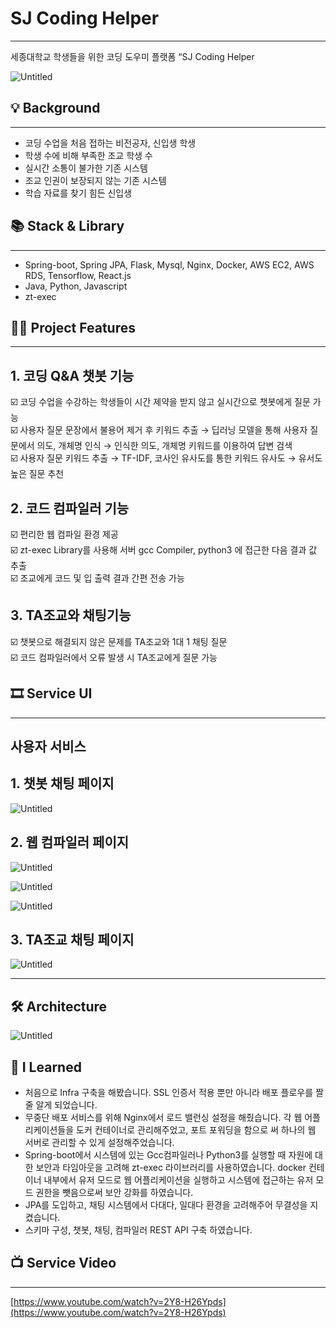 # SJ Coding Helper

---

세종대학교 학생들을 위한 코딩 도우미 플랫폼 “SJ Coding Helper

![Untitled](SJ%20Coding%20Helper%202b84e55abd7a4e92a9a55ad86831222e/Untitled.png)

## 💡 Background

---

- 코딩 수업을 처음 접하는 비전공자, 신입생 학생
- 학생 수에 비해 부족한 조교 학생 수
- 실시간 소통이 불가한 기존 시스템
- 조교 인권이 보장되지 않는 기존 시스템
- 학습 자료를 찾기 힘든 신입생

## **📚 Stack & Library**

---

- Spring-boot, Spring JPA, Flask, Mysql, Nginx, Docker, AWS EC2, AWS RDS, Tensorflow, React.js
- Java, Python, Javascript
- zt-exec

## 👩‍💻 Project Features

---

## 1. 코딩 Q&A 챗봇 기능

<aside>
☑️ 코딩 수업을 수강하는 학생들이 시간 제약을 받지 않고 실시간으로 챗봇에게 질문 가능

</aside>

<aside>
☑️ 사용자 질문 문장에서 불용어 제거 후 키워드 추출 → 딥러닝 모델을 통해 사용자 질문에서 의도, 개체명 인식 → 인식한 의도, 개체명 키워드를 이용하여 답변 검색

</aside>

<aside>
☑️ 사용자 질문 키워드 추출 → TF-IDF, 코사인 유사도를 통한 키워드 유사도 → 유서도 높은 질문 추천

</aside>

## 2. 코드 컴파일러 기능

<aside>
☑️ 편리한 웹 컴파일 환경 제공

</aside>

<aside>
☑️ zt-exec Library를 사용해 서버 gcc Compiler, python3 에 접근한 다음 결과 값 추출

</aside>

<aside>
☑️ 조교에게 코드 및 입 출력 결과 간편 전송 가능

</aside>

## 3. TA조교와 채팅기능

<aside>
☑️ 챗봇으로 해결되지 않은 문제를 TA조교와 1대 1 채팅 질문

</aside>

<aside>
☑️ 코드 컴파일러에서 오류 발생 시 TA조교에게 질문 가능

</aside>

## 🎞️ Service UI

---

## 사용자 서비스

## 1. 챗봇 채팅 페이지

![Untitled](SJ%20Coding%20Helper%202b84e55abd7a4e92a9a55ad86831222e/Untitled%201.png)

## 2. 웹 컴파일러 페이지

![Untitled](SJ%20Coding%20Helper%202b84e55abd7a4e92a9a55ad86831222e/Untitled%202.png)

![Untitled](SJ%20Coding%20Helper%202b84e55abd7a4e92a9a55ad86831222e/Untitled%203.png)

![Untitled](SJ%20Coding%20Helper%202b84e55abd7a4e92a9a55ad86831222e/Untitled%204.png)

## 3. TA조교 채팅 페이지

![Untitled](SJ%20Coding%20Helper%202b84e55abd7a4e92a9a55ad86831222e/Untitled%205.png)

---

## 🛠️ Architecture

![Untitled](SJ%20Coding%20Helper%202b84e55abd7a4e92a9a55ad86831222e/Untitled%206.png)

## 💭 I Learned

- 처음으로 Infra 구축을 해봤습니다. SSL 인증서 적용 뿐만 아니라 배포 플로우를 짤 줄 알게 되었습니다.
- 무중단 배포 서비스를 위해 Nginx에서 로드 밸런싱 설정을 해줬습니다. 각 웹 어플리케이션들을 도커 컨테이너로 관리해주었고, 포트 포워딩을 함으로 써 하나의 웹 서버로 관리할 수 있게 설정해주었습니다.
- Spring-boot에서 시스템에 있는 Gcc컴파일러나 Python3를 실행할 때 자원에 대한 보안과 타임아웃을 고려해 zt-exec 라이브러리를 사용하였습니다. docker 컨테이너 내부에서 유저 모드로 웹 어플리케이션을 실행하고 시스템에 접근하는 유저 모드 권한을 뺏음으로써 보안 강화를 하였습니다.
- JPA를 도입하고, 채팅 시스템에서 다대다, 일대다 환경을 고려해주어 무결성을 지켰습니다.
- 스키마 구성, 챗봇, 채팅, 컴파일러 REST API 구축 하였습니다.

## 📺 Service Video

---

[https://www.youtube.com/watch?v=2Y8-H26Ypds](https://www.youtube.com/watch?v=2Y8-H26Ypds)
